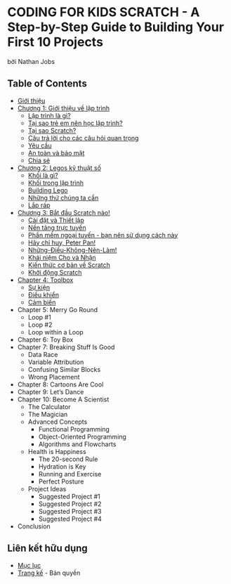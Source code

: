 # CODING FOR KIDS SCRATCH - A Step-by-Step Guide to Building Your First 10 Projects

bởi Nathan Jobs

## Table of Contents

- [Giới thiệu](introduction.md)
- [Chương 1: Giới thiệu về lập trình](01-Introduction-to-Programming.md)
  + [Lập trình là gì?](01-Introduction-to-Programming.md#lập-trình-là-gì)
  + [Tại sao trẻ em nên học lập trình?](01-Introduction-to-Programming.md#tại-sao-trẻ-em-nên-học-lập-trình)
  + [Tại sao Scratch?](01-Introduction-to-Programming.md#tại-sao-scratch)
  + [Câu trả lời cho các câu hỏi quan trọng](01-Introduction-to-Programming.md#câu-trả-lời-cho-các-câu-hỏi-quan-trọng)
  + [Yêu cầu](01-Introduction-to-Programming.md#yêu-cầu)
  + [An toàn và bảo mật](01-Introduction-to-Programming.md#an-toàn-và-bảo-mật)
  + [Chia sẻ](01-Introduction-to-Programming.md#chia-sẻ)
- [Chương 2: Legos kỹ thuật số](02-Digital-Legos.md)
  + [Khối là gì?](02-Digital-Legos.md#khối-là-gì)
  + [Khối trong lập trình](02-Digital-Legos.md#khối-trong-lập-trình)
  + [Building Lego](02-Digital-Legos.md#building-lego)
  + [Những thứ chúng ta cần](02-Digital-Legos.md#những-thứ-chúng-ta-cần)
  + [Lắp ráp](02-Digital-Legos.md#lắp-ráp)
- [Chương 3: Bắt đầu Scratch nào!](03-Start-Scratching.md)
  + [Cài đặt và Thiết lập](03-Start-Scratching.md#cài-đặt-và-thiết-lập)
  + [Nền tảng trực tuyến](03-Start-Scratching.md#nền-tảng-trực-tuyến)
  + [Phần mềm ngoại tuyến - bạn nên sử dụng cách này](03-Start-Scratching.md#phần-mềm-ngoại-tuyến-bạn-nên-sử-dụng-cách-này)
  + [Hãy chỉ huy, Peter Pan!](03-Start-Scratching.md#hãy-chỉ-huy-peter-pan)
  + [Những-Điều-Không-Nên-Làm!](03-Start-Scratching.md#những-điều-không-nên-làm)
  + [Khái niệm Cho và Nhận](03-Start-Scratching.md#khái-niệm-cho-và-nhận)
  + [Kiến thức cơ bản về Scratch](03-Start-Scratching.md#kiến-thức-cơ-bản-về-scratch)
  + [Khởi động Scratch](03-Start-Scratching.md#khởi-động-scratch)
- [Chapter 4: Toolbox](04-Toolbox.md)
  + [Sự kiện](04-Toolbox.md#sự-kiện)
  + [Điều khiển](04-Toolbox.md#điều-khiển)
  + [Cảm biến](04-Toolbox.md#cảm-biến)
- Chapter 5: Merry Go Round
  + Loop #1
  + Loop #2
  + Loop within a Loop
- Chapter 6: Toy Box
- Chapter 7: Breaking Stuff Is Good
  + Data Race
  + Variable Attribution
  + Confusing Similar Blocks
  + Wrong Placement
- Chapter 8: Cartoons Are Cool
- Chapter 9: Let’s Dance
- Chapter 10: Become A Scientist
  + The Calculator
  + The Magician
  + Advanced Concepts
    - Functional Programming
    - Object-Oriented Programming
    - Algorithms and Flowcharts
  + Health is Happiness
    - The 20-second Rule
    - Hydration is Key
    - Running and Exercise
    - Perfect Posture
  + Project Ideas
    - Suggested Project #1
    - Suggested Project #2
    - Suggested Project #3
    - Suggested Project #4
- Conclusion

## Liên kết hữu dụng
- [Mục lục](README.md)
- [Trang kế](copyright.md) - Bản quyền
